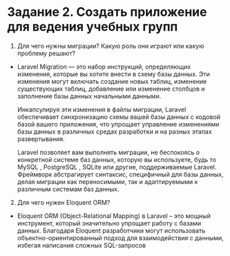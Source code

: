 # Задание 2. Создать приложение для ведения учебных групп


1. Для чего нужны миграции? Какую роль они играют или какую проблему решают?
- Laravel Migration — это набор инструкций, определяющих изменения, которые вы хотите внести в схему базы данных. Эти изменения могут включать создание новых таблиц, изменение существующих таблиц, добавление или изменение столбцов и заполнение базы данных начальными данными.

  Инкапсулируя эти изменения в файлы миграции, Laravel обеспечивает синхронизацию схемы вашей базы данных с кодовой базой вашего приложения, что упрощает управление изменениями базы данных в различных средах разработки и на разных этапах развертывания.

  Laravel позволяет вам выполнять миграции, не беспокоясь о конкретной системе баз данных, которую вы используете, будь то MySQL , PostgreSQL , SQLite или другие, поддерживаемые Laravel. Фреймворк абстрагирует синтаксис, специфичный для базы данных, делая миграции как переносимыми, так и адаптируемыми к различным системам баз данных.

2. Для чего нужен Eloquent ORM?
- Eloquent ORM (Object-Relational Mapping) в Laravel – это мощный инструмент, который значительно упрощает работу с базами данных. Благодаря Eloquent разработчики могут использовать объектно-ориентированный подход для взаимодействия с данными, избегая написания сложных SQL-запросов
